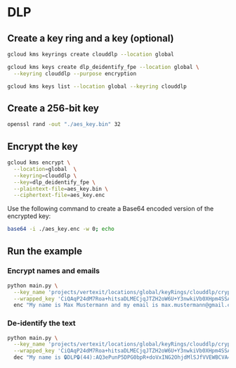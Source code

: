 # DLP

## Create a key ring and a key (optional)

```bash
gcloud kms keyrings create clouddlp --location global
```

```bash
gcloud kms keys create dlp_deidentify_fpe --location global \
  --keyring clouddlp --purpose encryption 
```

```bash
gcloud kms keys list --location global --keyring clouddlp
```

## Create a 256-bit key

```bash
openssl rand -out "./aes_key.bin" 32
```

## Encrypt the key

```bash
gcloud kms encrypt \
  --location=global  \
  --keyring=clouddlp \
  --key=dlp_deidentify_fpe \
  --plaintext-file=aes_key.bin \
  --ciphertext-file=aes_key.enc
```

Use the following command to create a Base64 encoded version of the encrypted
key:

```bash
base64 -i ./aes_key.enc -w 0; echo
```

## Run the example

### Encrypt names and emails

```bash
python main.py \
  --key_name 'projects/vertexit/locations/global/keyRings/clouddlp/cryptoKeys/dlp_deidentify_fpe' \
  --wrapped_key 'CiQAqP24dM7Roa+hitsaDLMECjqJTZH2oW6U+Y3nwkiVb0XHpm4SSAAjYZDv3BA0qMxfUABiyU+tHxx4r9VM+Nxow+ki+UAxUYz+AgBAIB5tfDsVAzqUgc2BweViD4YUAIOedcIA/CXYLZPJjPmCNQ==' \
  enc "My name is Max Mustermann and my email is max.mustermann@gmail.com"
```

### De-identify the text

```bash
python main.py \
  --key_name 'projects/vertexit/locations/global/keyRings/clouddlp/cryptoKeys/dlp_deidentify_fpe' \
  --wrapped_key 'CiQAqP24dM7Roa+hitsaDLMECjqJTZH2oW6U+Y3nwkiVb0XHpm4SSAAjYZDv3BA0qMxfUABiyU+tHxx4r9VM+Nxow+ki+UAxUYz+AgBAIB5tfDsVAzqUgc2BweViD4YUAIOedcIA/CXYLZPJjPmCNQ==' \
  dec "My name is 🔒DLP🔒(44):AQ3ePunP5DPG0bpR+doVxING2OhjdMlSJfVVEWBCVA== and my email is 🔒DLP🔒(56):AZ4Vf/BGv0Z4D0IFRV3dZXmwuJeleQ3K8vVnp+pF2WBA/FJ5cuL+h1U="
```

